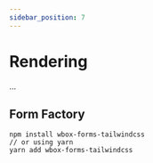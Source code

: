 ```yaml
---
sidebar_position: 7
---
```


# Rendering

...

## Form Factory

    npm install wbox-forms-tailwindcss
    // or using yarn
    yarn add wbox-forms-tailwindcss
